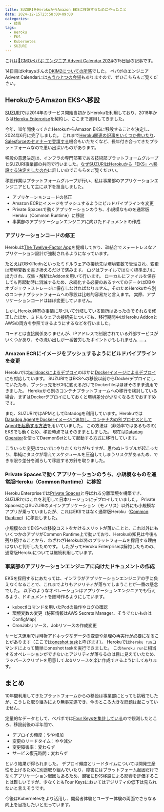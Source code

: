 ```yaml
---
title: SUZURIをHerokuからAmazon EKSに移設するためにやったこと
date: 2024-12-15T23:58:00+09:00
categories:
  - 技術
tags:
  - Heroku
  - EKS
  - Kubernetes
  - SUZURI
---
```


これは[🎄GMOペパボ エンジニア Advent Calendar 2024](https://adventar.org/calendars/10317)の15日目の記事です。

14日目はk4tayaさんの[DKIM2についての所感](https://zenn.dev/k4taya/articles/ec4c117e9e9b32)でした。
ペパボのエンジニアAdvent Calendarには[もうひとつの会場](https://adventar.org/calendars/10036)もありますので、ぜひこちらもご覧ください。

## HerokuからAmazon EKSへ移設

[SUZURI](https://suzuri.jp/)では2014年のサービス開始当初からHerokuを利用しており、2018年からは[Heroku Enterprise](https://jp.heroku.com/enterprise)を契約し、ここまで運用してきました。

今年、10年間使ってきたHerokuからAmazon EKSに移設することを決定し、2024年6月に完了しました。
これまで[Heroku関連の記事をいくつか書いたり](/tags/heroku/)、[Salesforceのセミナーで登壇する](https://www.slideshare.net/slideshow/gmoheroku-154211436/154211436)機会もいただくなど、長年付き合ってきたプラットフォームなので思い出深いものがあります。

移設の意思決定は、インフラの専門部署である技術部プラットフォームグループとSUZURI事業部の共同で行いました。[なぜSUZURIはHerokuから「EKS」へ移設する決定をしたのか](https://tech.pepabo.com/2024/06/13/heroku-to-eks/)に詳しいのでこちらをご覧ください。

移設作業はプラットフォームグループが行い、私は事業部のアプリケーションエンジニアとして主に以下を担当しました。

- アプリケーションコードの修正
- Amazon ECRにイメージをプッシュするようにビルドパイプラインを変更
- Private Spacesで動くアプリケーションのうち、小規模なものを通常版Heroku（Common Runtime）に移設
- 事業部のアプリケーションエンジニアに向けたドキュメントの作成

### アプリケーションコードの修正

Herokuは[The Twelve-Factor App](https://12factor.net/ja/)を提唱しており、疎結合でステートレスなアプリケーション設計が強制されるようになっています。

たとえばDBやRedisといったミドルウェアの接続先は環境変数で管理され、変更は環境変数を書き換えるだけで済みます。
ログはファイルではなく標準出力に出力され、収集・解析はAddonを用いて行います。
ローカルにファイルを保存しても再起動時に消滅するため、永続化する必要のあるすべてのデータはDBやオブジェクトストレージに保存しなければなりません。そのためHerokuから別のコンテナプラットフォームへの移設は比較的容易だと言えます。
実際、アプリケーションコードはほぼ変更していません。

しかしHeroku特有の事情に基づいて分岐している箇所はあったのでそれらを修正したほか、ミドルウェアの接続先についても、移行期間中はHeroku AddonとAWSの両方を参照できるようにするなどを行いました。

コードとは直接関係ありませんが、IPアドレスで制限されている外部サービスがいくつかあり、その洗い出しが一番苦労したポイントかもしれません……。

### Amazon ECRにイメージをプッシュするようにビルドパイプラインを変更

Herokuでは[buildpackによるデプロイ](https://devcenter.heroku.com/ja/articles/buildpacks)のほかに[Dockerイメージによるデプロイ](https://devcenter.heroku.com/ja/categories/deploying-with-docker)にも対応しています。
SUZURIではEKSへの移設以前からDockerデプロイにしていたため、プッシュ先をECRに変えるだけでDockerfileはほぼそのまま流用できました。
Herokuから別のコンテナプラットフォームへの移行を検討している場合、まずはDockerデプロイにしておくと環境差分が少なくなるのでおすすめです。

また、SUZURIではAPMとしてDatadogを利用しています。Herokuでは[Datadog AgentをDockerイメージに追加し、コンテナ内の別プロセスとしてAgentを起動する方法](https://docs.datadoghq.com/ja/agent/basic_agent_usage/heroku/#docker-%E3%82%A4%E3%83%A1%E3%83%BC%E3%82%B8%E3%81%A8%E5%85%B1%E3%81%AB-heroku-%E3%82%92%E4%BD%BF%E7%94%A8%E3%81%99%E3%82%8B)を用いていました。
この方法は（非効率ではあるものの）EKSでも動くため、移設時点ではそのままとしました。
現在は[Datadog Operator](https://docs.datadoghq.com/ja/containers/kubernetes/installation/?tab=datadogoperator)を使ってDaemonSetとして起動する方式に移行しています。

こういった変更はついでにやりたくなりがちですが、思わぬトラブルが起こったり、単純にタスクが増えてスケジュールを圧迫してしまうリスクがあるため、できる限り差分を減らして移設する方針を取りました。

### Private Spacesで動くアプリケーションのうち、小規模なものを通常版Heroku（Common Runtime）に移設

Heroku Enterpriseでは[Private Spaces](https://jp.heroku.com/private-spaces)と呼ばれる分離環境を構築でき、SUZURIではこれを利用して日本リージョンにデプロイしていました。
Private SpacesにはSUZURIのメインアプリケーション（モノリス）以外にも小規模なアプリが乗っていましたが、これはEKSではなく通常版Heroku（[Common Runtime](https://devcenter.heroku.com/ja/articles/dyno-runtime#common-runtime)）に移設しました。

小規模なのでEKSへの移設コストをかけるメリットが薄いことと、これ以外にもいくつかのアプリがCommon Runtime上で動いており、Herokuの知見は今後も残り続けることから、わざわざHeroku以外のプラットフォームを採用する理由はないと判断したためです。
したがってHeroku Enterpriseは解約したものの、通常版Herokuについては継続利用しています。

### 事業部のアプリケーションエンジニアに向けたドキュメントの作成

EKSを採用するにあたっては、インフラがアプリケーションエンジニアの手に負えなくなることで、これまでよりもアジリティが落ちてしまうことが一番の懸念でした。
以下のようなオペレーションはアプリケーションエンジニアでも行えるよう、ドキュメントを随時作るようにしています。

- kubectlコマンドを用いたPodの操作やログの確認
- 環境変数の変更（秘匿情報はAWS Secrets Manager、そうでないものはConfigMap）
- CronJobリソース、Jobリソースの作成変更

サービス運用では時折アドホックなデータの変更や処理の再実行が必要になることがあります（ここでは[oneshot task](https://osa.hatenablog.com/entry/introduce-oneshot-task-generator)と呼びます）。
Herokuでは`heroku run`コマンドによって簡単にoneshot taskを実行できました。
この`heroku run`に相当するオペレーションができないとアジリティが落ちるのは目に見えていたため、ラッパースクリプトを用意してJobリソースを楽に作成できるようにしてあります。

## まとめ

10年間利用してきたプラットフォームからの移設は事業部にとっても挑戦でしたが、こうした取り組みにより無事完遂でき、今のところ大きな問題は起こっていません。

定量的なデータとして、ペパボでは[Four Keysを集計している](https://tech.pepabo.com/2022/01/06/four-keys-dashboard/)ので観測したところ、移設前後の半年間で、

- デプロイの頻度：やや増加
- 変更のリードタイム：やや減少
- 変更障害率：変わらず
- サービス復元時間：変わらず

という結果が得られました。
デプロイ頻度とリードタイムについては開発生産性を上げるために別途取り組んでいたり、障害にはプラットフォーム起因だけでなくアプリケーション起因もあるため、厳密にEKS移設による影響を評価することは難しいですが、少なくともFour Keysにおいてはアジリティの低下は見られないと言えそうです。

今後はKubernetesをより活用し、開発者体験とユーザー体験の両面でさらなる向上を目指したいと思っています。
